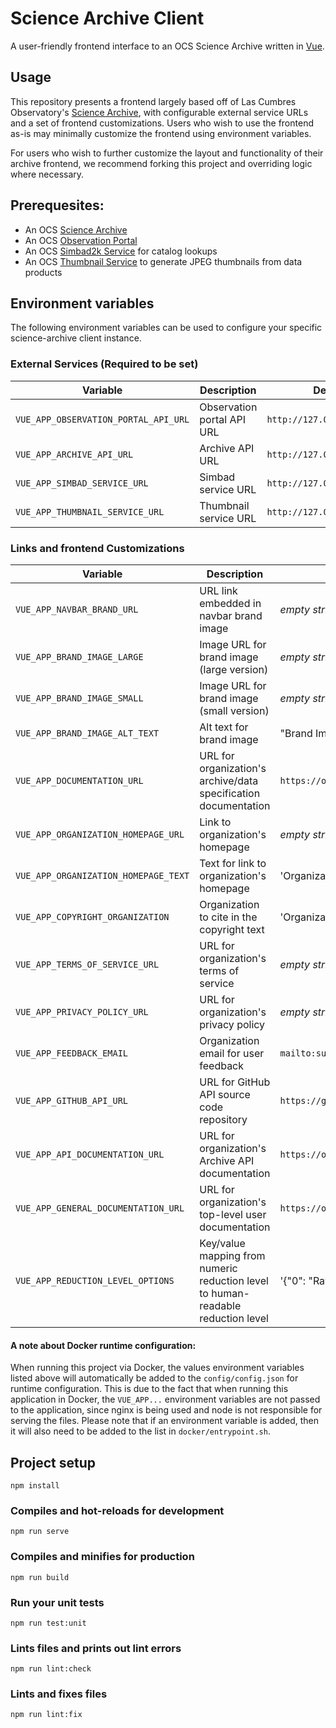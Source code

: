 # Science Archive Client

A user-friendly frontend interface to an OCS Science Archive written in [Vue](https://vuejs.org/).

## Usage

This repository presents a frontend largely based off of Las Cumbres Observatory's [Science Archive](https://archive.lco.global), with configurable external service URLs and a set of frontend customizations. Users who wish to use the frontend as-is may minimally customize the frontend using environment variables.

For users who wish to further customize the layout and functionality of their archive frontend, we recommend forking this project and overriding logic where necessary.

## Prerequesites:
* An OCS [Science Archive](https://github.com/observatorycontrolsystem/science-archive/)
* An OCS [Observation Portal](https://github.com/observatorycontrolsystem/observation-portal/)
* An OCS [Simbad2k Service](https://github.com/observatorycontrolsystem/simbad2k) for catalog lookups
* An OCS [Thumbnail Service](https://github.com/observatorycontrolsystem/thumbnail-service) to generate JPEG thumbnails from data products

## Environment variables

The following environment variables can be used to configure your specific science-archive client instance.

### External Services (**Required to be set**)
| Variable                              | Description                           | Default                 |
| ------------------------------------- | ------------------------------------- | ----------------------- |
| `VUE_APP_OBSERVATION_PORTAL_API_URL`  | Observation portal API URL            | `http://127.0.0.1:8000/api` |
| `VUE_APP_ARCHIVE_API_URL`             | Archive API URL                       | `http://127.0.0.1:9500` |
| `VUE_APP_SIMBAD_SERVICE_URL`          | Simbad service URL                    | `http://127.0.0.1:9800` |
| `VUE_APP_THUMBNAIL_SERVICE_URL`       | Thumbnail service URL                 | `http://127.0.0.1:8500` |
### Links and frontend Customizations
| Variable                              | Description                           | Default                 |
| ------------------------------------- | ------------------------------------- | ----------------------- |
| `VUE_APP_NAVBAR_BRAND_URL`            | URL link embedded in navbar brand image | _empty string_ |
| `VUE_APP_BRAND_IMAGE_LARGE`           | Image URL for brand image (large version) | _empty string_ |
| `VUE_APP_BRAND_IMAGE_SMALL`           | Image URL for brand image (small version) | _empty string_ |
| `VUE_APP_BRAND_IMAGE_ALT_TEXT`        | Alt text for brand image | "Brand Image"  |
| `VUE_APP_DOCUMENTATION_URL`           | URL for organization's archive/data specification documentation | `https://observatorycontrolsystem.github.io/integration/data_flow/` |
| `VUE_APP_ORGANIZATION_HOMEPAGE_URL`  | Link to organization's homepage | _empty string_ |
| `VUE_APP_ORGANIZATION_HOMEPAGE_TEXT`  | Text for link to organization's homepage | 'Organization Home' |
| `VUE_APP_COPYRIGHT_ORGANIZATION`      | Organization to cite in the copyright text | 'Organization' |
| `VUE_APP_TERMS_OF_SERVICE_URL`        | URL for organization's terms of service | _empty string_ |
| `VUE_APP_PRIVACY_POLICY_URL`          | URL for organization's privacy policy | _empty string_ |
| `VUE_APP_FEEDBACK_EMAIL`              | Organization email for user feedback | `mailto:support@organization.com`
| `VUE_APP_GITHUB_API_URL`              | URL for GitHub API source code repository | `https://github.com/observatorycontrolsystem/science-archive`
| `VUE_APP_API_DOCUMENTATION_URL`       | URL for organization's Archive API documentation | `https://observatorycontrolsystem.github.io/api/science_archive/`
| `VUE_APP_GENERAL_DOCUMENTATION_URL`   | URL for organization's top-level user documentation | `https://observatorycontrolsystem.github.io/`
| `VUE_APP_REDUCTION_LEVEL_OPTIONS`     | Key/value mapping from numeric reduction level to human-readable reduction level | '{"0": "Raw", "10": "Processed"}'

#### A note about Docker runtime configuration:

When running this project via Docker, the values environment variables listed above will automatically be added to the `config/config.json` for runtime configuration. This is due to the fact that when running this application in Docker, the `VUE_APP...` environment variables are not passed to the application, since nginx is being used and node is not responsible for serving the files. Please note that if an environment variable is added, then it will also need to be added to the list in `docker/entrypoint.sh`.

## Project setup
```
npm install
```

### Compiles and hot-reloads for development
```
npm run serve
```

### Compiles and minifies for production
```
npm run build
```

### Run your unit tests
```
npm run test:unit
```

### Lints files and prints out lint errors
```
npm run lint:check
```

### Lints and fixes files
```
npm run lint:fix
```
